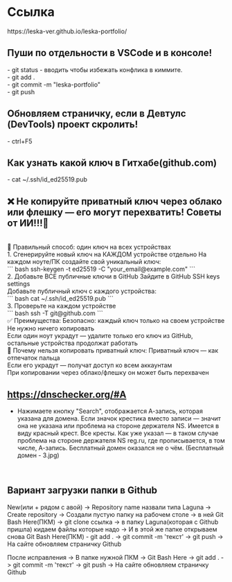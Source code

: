 <h1>Ссылка</h1>
https://leska-ver.github.io/leska-portfolio/
<br>

<h2>Пуши по отдельности в VSCode и в консоле!</h2>
- git status - вводить чтобы избежать конфлика в киммите.
<br>
- git add .
<br>
- git commit -m "leska-portfolio"
<br>
- git push

<h2>Обновляем страничку, если в Девтулс (DevTools) проект скролить!</h2>
- ctrl+F5

<h2>Как узнать какой ключ в Гитхабе(github.com)</h2>
- cat ~/.ssh/id_ed25519.pub
<br>

## ❌ Не копируйте приватный ключ через облако или флешку — его могут перехватить! Советы от ИИ!!!🎯
<br>
🔐 Правильный способ: один ключ на всех устройствах
<br>
1. Сгенерируйте новый ключ на КАЖДОМ устройстве отдельно
На каждом ноуте/ПК создайте свой уникальный ключ:
<br>
```
bash
ssh-keygen -t ed25519 -C "your_email@example.com"
```
<br>
2. Добавьте ВСЕ публичные ключи в GitHub
Зайдите в GitHub SSH keys settings
<br>
Добавьте публичный ключ с каждого устройства:
<br>
```
bash
cat ~/.ssh/id_ed25519.pub
```
<br>
3. Проверьте на каждом устройстве
<br>
```
bash
ssh -T git@github.com
```
<br>
✅ Преимущества:
Безопасно: каждый ключ только на своем устройстве
<br>
Не нужно ничего копировать
<br>
Если один ноут украдут — удалите только его ключ из GitHub, остальные устройства продолжат работать
<br>
🚫 Почему нельзя копировать приватный ключ:
Приватный ключ — как отпечаток пальца
<br>
Если его украдут — получат доступ ко всем аккаунтам
<br>
При копировании через облако/флешку он может быть перехвачен
<br>

## https://dnschecker.org/#A
- Нажимаете кнопку "Search", отображается А-запись, которая указана для домена. Если значок крестика вместо записи — значит она не указана или проблема на стороне держателя NS. Имеется в виду красный крест. Все кресты. Как уже указал — в таком случае проблема на стороне держателя NS reg.ru, где прописывается, в том числе, А-запись. Бесплатный домен оказался не о чём. (Бесплатный домен - 3.jpg)
<br>

## Вариант загрузки папки в Github

New(или + рядом с авой) -> Repository name назвали типа Laguna -> Create repository -> Создали пустую папку на рабочем столе -> в ней Git Bash Here(ПКМ) -> git clone ссылка -> в папку Laguna(которая с Github пришла) кидаем файлы которые надо -> И в этой же папке открываем снова Git Bash Here(ПКМ) - git add . -> git commit -m 'текст' -> git push -> На сайте обновляем страничку Github

После исправления -> В папке нужной ПКМ -> Git Bash Here -> git add . -> git commit -m 'текст' -> git push -> На сайте обновляем страничку Github